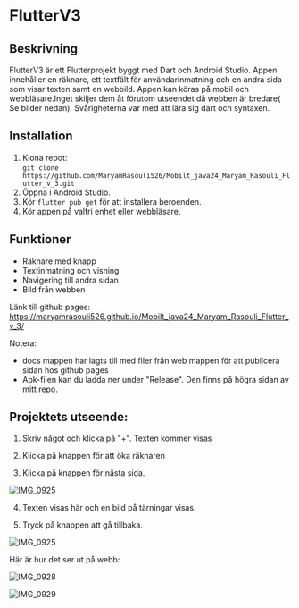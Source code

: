 # FlutterV3

## Beskrivning
FlutterV3 är ett Flutterprojekt byggt med Dart och Android Studio. Appen innehåller en räknare, ett textfält för användarinmatning och en andra sida som visar texten samt en webbild. Appen kan köras på mobil och webbläsare.Inget skiljer dem åt förutom utseendet då webben är bredare( Se bilder nedan). Svårigheterna var med att lära sig dart och syntaxen.


## Installation
1. Klona repot:  
   `git clone https://github.com/MaryamRasouli526/Mobilt_java24_Maryam_Rasouli_Flutter_v_3.git`
2. Öppna i Android Studio.
3. Kör `flutter pub get` för att installera beroenden.
4. Kör appen på valfri enhet eller webbläsare.

## Funktioner
- Räknare med knapp
- Textinmatning och visning
- Navigering till andra sidan
- Bild från webben

Länk till github pages: 
https://maryamrasouli526.github.io/Mobilt_java24_Maryam_Rasouli_Flutter_v_3/

Notera:
- docs mappen har lagts till med filer från web mappen för att publicera sidan hos github pages
- Apk-filen kan du ladda ner under "Release". Den finns på högra sidan av mitt repo.

## Projektets utseende:

1. Skriv något och klicka på "+". Texten kommer visas

   
2. Klicka på knappen för att öka räknaren

   
3. Klicka på knappen för nästa sida.

![IMG_0925](https://github.com/user-attachments/assets/4d4dc7e6-dd70-46d9-a837-9a32be420fe5)



   
4. Texten visas här och en bild på tärningar visas.

   
6. Tryck på knappen att gå tillbaka.

![IMG_0925](https://github.com/user-attachments/assets/9cb830b1-b973-4728-aa43-35fbd1a150d2)


Här är hur det ser ut på webb:

![IMG_0928](https://github.com/user-attachments/assets/e0afb550-4c7e-423e-af5a-5ce4d1cd0a92)

![IMG_0929](https://github.com/user-attachments/assets/2a7a4180-805c-44e6-ab54-5c500b091fbb)



